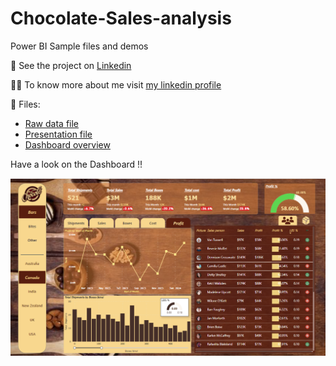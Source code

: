 # Chocolate-Sales-analysis

Power BI Sample files and demos

🔗 See the project on [Linkedin](https://www.linkedin.com/posts/patydeepshikha04_powerbi-dataanalysis-chocolatesales-activity-7244634416386301952-4blL?utm_source=share&utm_medium=member_desktop) 

👩‍💻 To know more about me visit [my linkedin profile](www.linkedin.com/in/patydeepshikha04)

📁 Files:

- [Raw data file](chocolates-sample-data.xlsx) 
- [Presentation file](Chocolate_Sales_Analysis-presentation.pdf)
- [Dashboard overview](Dashboard_Demo.mp4) 

Have a look on the Dashboard !!

![Portfolio Dashboard](dashboard_screenshot.png)
